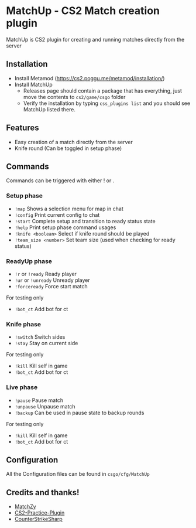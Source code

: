 MatchUp - CS2 Match creation plugin
==============

MatchUp is CS2 plugin for creating and running matches directly from the server

## Installation
* Install Metamod (https://cs2.poggu.me/metamod/installation/)
* Install MatchUp
    * Releases page should contain a package that has everything, just move the contents to `cs2/game/csgo` folder
    * Verify the installation by typing `css_plugins list` and you should see MatchUp listed there.

## Features
- Easy creation of a match directly from the server
- Knife round (Can be toggled in setup phase)


## Commands

Commands can be triggered with either ! or .

### Setup phase

- `!map` Shows a selection menu for map in chat
- `!config` Print current config to chat
- `!start` Complete setup and transition to ready status state
- `!help` Print setup phase command usages
- `!knife <boolean>` Select if knife round should be played
- `!team_size <number>` Set team size (used when checking for ready status)

### ReadyUp phase

- `!r` or `!ready` Ready player
- `!ur` or `!unready` Unready player
- `!forceready` Force start match

For testing only
- `!bot_ct` Add bot for ct

### Knife phase

- `!switch` Switch sides
- `!stay` Stay on current side

For testing only
- `!kill` Kill self in game
- `!bot_ct` Add bot for ct

### Live phase

- `!pause` Pause match
- `!unpause` Unpause match
- `!backup` Can be used in pause state to backup rounds

For testing only
- `!kill` Kill self in game
- `!bot_ct` Add bot for ct

## Configuration

All the Configuration files can be found in `csgo/cfg/MatchUp`

## Credits and thanks!
* [MatchZy](https://github.com/shobhit-pathak/MatchZy/)
* [CS2-Practice-Plugin](https://github.com/CHR15cs/CS2-Practice-Plugin)
* [CounterStrikeSharp](https://github.com/roflmuffin/CounterStrikeSharp/)
